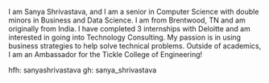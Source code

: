 I am Sanya Shrivastava, and I am a senior in Computer Science with double minors in Business and Data Science. I am from Brentwood, TN and am originally from India. I have completed 3 internships with Deloitte and am interested in going into Technology Consulting. My passion is in using business strategies to help solve technical problems. Outside of academics, I am an Ambassador for the Tickle College of Engineering! 

hfh: sanyashrivastava
gh: sanya_shrivastava
